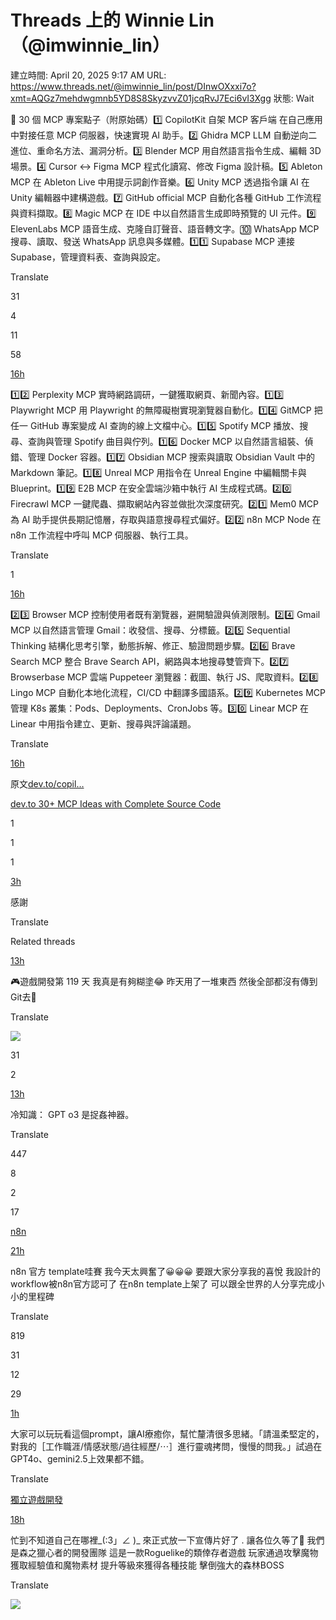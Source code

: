 # Threads 上的 Winnie Lin（@imwinnie_lin）

建立時間: April 20, 2025 9:17 AM
URL: https://www.threads.net/@imwinnie_lin/post/DInwOXxxi7o?xmt=AQGz7mehdwgmnb5YD8S8SkyzvvZ01jcqRvJ7Eci6vI3Xgg
狀態: Wait

🚀 30 個 MCP 專案點子（附原始碼）1️⃣ CopilotKit 自架 MCP 客戶端 在自己應用中對接任意 MCP 伺服器，快速實現 AI 助手。2️⃣ Ghidra MCP LLM 自動逆向二進位、重命名方法、漏洞分析。3️⃣ Blender MCP 用自然語言指令生成、編輯 3D 場景。4️⃣ Cursor ↔ Figma MCP 程式化讀寫、修改 Figma 設計稿。5️⃣ Ableton MCP 在 Ableton Live 中用提示詞創作音樂。6️⃣ Unity MCP 透過指令讓 AI 在 Unity 編輯器中建構遊戲。7️⃣ GitHub official MCP 自動化各種 GitHub 工作流程與資料擷取。8️⃣ Magic MCP 在 IDE 中以自然語言生成即時預覽的 UI 元件。9️⃣ ElevenLabs MCP 語音生成、克隆自訂聲音、語音轉文字。🔟 WhatsApp MCP 搜尋、讀取、發送 WhatsApp 訊息與多媒體。1️⃣1️⃣ Supabase MCP 連接 Supabase，管理資料表、查詢與設定。

Translate

31

4

11

58

[16h](https://www.threads.net/@imwinnie_lin/post/DInwOtNxvb3)

1️⃣2️⃣ Perplexity MCP 實時網路調研，一鍵獲取網頁、新聞內容。1️⃣3️⃣ Playwright MCP 用 Playwright 的無障礙樹實現瀏覽器自動化。1️⃣4️⃣ GitMCP 把任一 GitHub 專案變成 AI 查詢的線上文檔中心。1️⃣5️⃣ Spotify MCP 播放、搜尋、查詢與管理 Spotify 曲目與佇列。1️⃣6️⃣ Docker MCP 以自然語言組裝、偵錯、管理 Docker 容器。1️⃣7️⃣ Obsidian MCP 搜索與讀取 Obsidian Vault 中的 Markdown 筆記。1️⃣8️⃣ Unreal MCP 用指令在 Unreal Engine 中編輯關卡與 Blueprint。1️⃣9️⃣ E2B MCP 在安全雲端沙箱中執行 AI 生成程式碼。2️⃣0️⃣ Firecrawl MCP 一鍵爬蟲、擷取網站內容並做批次深度研究。2️⃣1️⃣ Mem0 MCP 為 AI 助手提供長期記憶層，存取與語意搜尋程式偏好。2️⃣2️⃣ n8n MCP Node 在 n8n 工作流程中呼叫 MCP 伺服器、執行工具。

Translate

1

[16h](https://www.threads.net/@imwinnie_lin/post/DInwPQDRQ0u)

2️⃣3️⃣ Browser MCP 控制使用者既有瀏覽器，避開驗證與偵測限制。2️⃣4️⃣ Gmail MCP 以自然語言管理 Gmail：收發信、搜尋、分標籤。2️⃣5️⃣ Sequential Thinking 結構化思考引擎，動態拆解、修正、驗證問題步驟。2️⃣6️⃣ Brave Search MCP 整合 Brave Search API，網路與本地搜尋雙管齊下。2️⃣7️⃣ Browserbase MCP 雲端 Puppeteer 瀏覽器：截圖、執行 JS、爬取資料。2️⃣8️⃣ Lingo MCP 自動化本地化流程，CI/CD 中翻譯多國語系。2️⃣9️⃣ Kubernetes MCP 管理 K8s 叢集：Pods、Deployments、CronJobs 等。3️⃣0️⃣ Linear MCP 在 Linear 中用指令建立、更新、搜尋與評論議題。

Translate

[16h](https://www.threads.net/@imwinnie_lin/post/DInwUquxkSd)

原文[dev.to/copil…](https://l.threads.net/?u=https%3A%2F%2Fdev.to%2Fcopilotkit%2F30-mcp-ideas-with-complete-source-code-d8e&e=AT3LwMwmjSqmd15VTt3gzUSA3VmHdd8mCt47xqJFVPiq2ZZqLgHBr-l0TndgXy-7nLrKqh_igJjWhZcODXXiJuYS7jJof96CugegyGrlW49fUm3fim9r7riSdxA)

[dev.to 30+ MCP Ideas with Complete Source Code](https://l.threads.net/?u=https%3A%2F%2Fdev.to%2Fcopilotkit%2F30-mcp-ideas-with-complete-source-code-d8e&e=AT01ZZ-1m6DJJSXX0r13qil5W5UiIXvaPEpW6Bl_98rOOARI444DvY76q6o1pGAJg2TQ4qRI_jO1zAhlcWIJXnCACG2-A6jLtM3gV31mDdFUNQc5yxLw0d4Nals)

[](https://external-sjc3-1.xx.fbcdn.net/emg1/v/t13/1996579640012102730?stp=dst-src&url=https%3A%2F%2Fmedia2.dev.to%2Fdynamic%2Fimage%2Fwidth%3D1000%2Cheight%3D500%2Cfit%3Dcover%2Cgravity%3Dauto%2Cformat%3Dauto%2Fhttps%253A%252F%252Fdev-to-uploads.s3.amazonaws.com%252Fuploads%252Farticles%252Fqktczbd2mizw0zm11y1g.png&utld=dev.to&_nc_gid=Y4LqQIRkW28PP9efcUzjoA&_nc_oc=Adm8vdLfXG_Lddd5YD6TU-aKqDc6fWLzfhPnKDyFgIPiN7ATziqIJHT6XeGkgluuRv0&ccb=13-1&oh=06_Q3-yAUxnlFjV91i0Xch3NLp8DtUt5TLrEoM8R3gln2MBkGxk&oe=68064037&_nc_sid=1d65fc)

1

1

1

[3h](https://www.threads.net/@jack_y_tseng/post/DIpOlmTTSXe)

感謝

Translate

Related threads

[13h](https://www.threads.net/@en.g_0722/post/DIoK5hXTFek)

🎮遊戲開發第 119 天 我真是有夠糊塗😂 昨天用了一堆東西 然後全部都沒有傳到Git去🫠

Translate

![](https://scontent-sjc3-1.cdninstagram.com/v/t51.2885-15/491459529_17876813658303177_325871782488864967_n.jpg?stp=dst-jpg_e15_s640x640_tt6&_nc_ht=scontent-sjc3-1.cdninstagram.com&_nc_cat=109&_nc_oc=Q6cZ2QEnUMbTiL6W1gNJNd0_uoTr5AWmoCU1OiSvVK9NLyQq8xUhKEk0DTi40AE86NAxJ9Y&_nc_ohc=VewiqTl3TioQ7kNvwG19y0A&_nc_gid=Y4LqQIRkW28PP9efcUzjoA&edm=APs17CUBAAAA&ccb=7-5&oh=00_AfEzgzxs3dQTFChAMM8ZcDYZTYka89j9x-udvNEaojO-tA&oe=680A393E&_nc_sid=10d13b)

31

2

[13h](https://www.threads.net/@prompt_case/post/DIoFahzxYdy)

冷知識： GPT o3 是捉姦神器。

Translate

447

8

2

17

[n8n](https://www.threads.net/search?q=n8n&serp_type=tags&tag_id=18384163678068978)

[21h](https://www.threads.net/@mengfengl/post/DInRSaMTzZ1)

n8n 官方 template哇賽 我今天太興奮了😀😀😀 要跟大家分享我的喜悅 我設計的workflow被n8n官方認可了 在n8n template上架了 可以跟全世界的人分享完成小小的里程碑

Translate

819

31

12

29

[1h](https://www.threads.net/@paulchenig/post/DIpcZf4TLcm)

大家可以玩玩看這個prompt，讓AI療癒你，幫忙釐清很多思緒。「請溫柔堅定的，對我的［工作職涯/情感狀態/過往經歷/⋯］進行靈魂拷問，慢慢的問我。」試過在GPT4o、gemini2.5上效果都不錯。

Translate

[獨立遊戲開發](https://www.threads.net/search?q=%E7%8D%A8%E7%AB%8B%E9%81%8A%E6%88%B2%E9%96%8B%E7%99%BC&serp_type=tags&tag_id=18292465423089634)

[18h](https://www.threads.net/@forestheartstalker/post/DInlcn1xO67)

忙到不知道自己在哪裡_(:3」∠ )_ 來正式放一下宣傳片好了 . 讓各位久等了🙇 我們是森之獵心者的開發團隊 這是一款Roguelike的類倖存者遊戲 玩家通過攻擊魔物獲取經驗值和魔物素材 提升等級來獲得各種技能 擊倒強大的森林BOSS

Translate

![](https://scontent-sjc3-1.cdninstagram.com/v/t51.2885-15/491441107_17848342578448569_6309080878628855385_n.jpg?stp=dst-jpg_e15_s640x640_tt6&_nc_ht=scontent-sjc3-1.cdninstagram.com&_nc_cat=109&_nc_oc=Q6cZ2QEnUMbTiL6W1gNJNd0_uoTr5AWmoCU1OiSvVK9NLyQq8xUhKEk0DTi40AE86NAxJ9Y&_nc_ohc=uLES3ohZ1q8Q7kNvwGqmBMC&_nc_gid=Y4LqQIRkW28PP9efcUzjoA&edm=APs17CUBAAAA&ccb=7-5&oh=00_AfFwbzjcMeiydg3GyLNK5pDxg78WRtEck8EcWyz1iQuPJg&oe=680A372D&_nc_sid=10d13b)